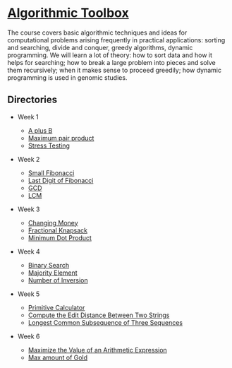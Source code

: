 
# [Algorithmic Toolbox](https://www.coursera.org/learn/algorithmic-toolbox/) 
The course covers basic algorithmic techniques and ideas for computational problems arising frequently in practical applications: sorting and searching, divide and conquer, greedy algorithms, dynamic programming. We will learn a lot of theory: how to sort data and how it helps for searching; how to break a large problem into pieces and solve them recursively; when it makes sense to proceed greedily; how dynamic programming is used in genomic studies.

## Directories
- Week 1
  - [A plus B](https://github.com/pr2tik1/ds-algo/tree/master/algo-toolbox/assignments/week1_programming_challenges/1_sum_of_two_digits)
  - [Maximum pair product](https://github.com/pr2tik1/ds-algo/tree/master/algo-toolbox/assignments/week1_programming_challenges/2_maximum_pairwise_product)
  - [Stress Testing](https://github.com/pr2tik1/ds-algo/tree/master/algo-toolbox/assignments/week1_programming_challenges/2_maximum_pairwise_product/stress%20test)

- Week 2  
  - [Small Fibonacci](https://github.com/pr2tik1/ds-algo/tree/master/algo-toolbox/assignments/week2_algorithmic_warmup/1_fibonacci_number)
  - [Last Digit of Fibonacci](https://github.com/pr2tik1/ds-algo/tree/master/algo-toolbox/assignments/week2_algorithmic_warmup/2_last_digit_of_fibonacci_number)
  - [GCD](https://github.com/pr2tik1/ds-algo/tree/master/algo-toolbox/assignments/week2_algorithmic_warmup/3_greatest_common_divisor)
  - [LCM](https://github.com/pr2tik1/ds-algo/tree/master/algo-toolbox/assignments/week2_algorithmic_warmup/4_least_common_multiple)
  
- Week 3
  - [Changing Money](https://github.com/pr2tik1/ds-algo/tree/master/algo-toolbox/assignments/week3_greedy_algorithms/1_money_change)
  - [Fractional Knapsack](https://github.com/pr2tik1/ds-algo/tree/master/algo-toolbox/assignments/week3_greedy_algorithms/2_maximum_value_of_the_loot)
  - [Minimum Dot Product](https://github.com/pr2tik1/ds-algo/tree/master/algo-toolbox/assignments/week3_greedy_algorithms/3_car_fueling)
  
- Week 4
  - [Binary Search](https://github.com/pr2tik1/ds-algo/tree/master/algo-toolbox/assignments/week4_divide_and_conquer/1_binary_search)
  - [Majority Element](https://github.com/pr2tik1/ds-algo/tree/master/algo-toolbox/assignments/week4_divide_and_conquer/2_majority_element)
  - [Number of Inversion](https://github.com/pr2tik1/ds-algo/tree/master/algo-toolbox/assignments/week4_divide_and_conquer/4_number_of_inversions)

- Week 5
  - [Primitive Calculator](https://github.com/pr2tik1/ds-algo/tree/master/algo-toolbox/assignments/week5_dynamic_programming1/2_primitive_calculator)
  - [Compute the Edit Distance Between Two Strings](https://github.com/pr2tik1/ds-algo/tree/master/algo-toolbox/assignments/week5_dynamic_programming1/3_edit_distance)
  - [Longest Common Subsequence of Three Sequences](https://github.com/pr2tik1/ds-algo/tree/master/algo-toolbox/assignments/week5_dynamic_programming1/5_longest_common_subsequence_of_three_sequences)
  
- Week 6
  - [Maximize the Value of an Arithmetic Expression](https://github.com/pr2tik1/ds-algo/tree/master/algo-toolbox/assignments/week6_dynamic_programming2/3_maximum_value_of_an_arithmetic_expression)
  - [Max amount of Gold](https://github.com/pr2tik1/ds-algo/tree/master/algo-toolbox/assignments/week6_dynamic_programming2/1_maximum_amount_of_gold)